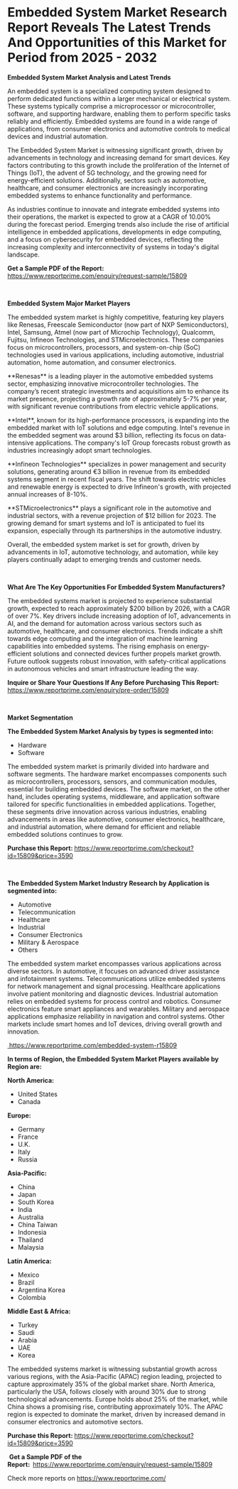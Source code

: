 <p><h1>Embedded System Market Research Report Reveals The Latest Trends And Opportunities of this Market for Period from 2025 - 2032</h1></p><p><strong>Embedded System Market Analysis and Latest Trends</strong></p>
<p><p>An embedded system is a specialized computing system designed to perform dedicated functions within a larger mechanical or electrical system. These systems typically comprise a microprocessor or microcontroller, software, and supporting hardware, enabling them to perform specific tasks reliably and efficiently. Embedded systems are found in a wide range of applications, from consumer electronics and automotive controls to medical devices and industrial automation.</p><p>The Embedded System Market is witnessing significant growth, driven by advancements in technology and increasing demand for smart devices. Key factors contributing to this growth include the proliferation of the Internet of Things (IoT), the advent of 5G technology, and the growing need for energy-efficient solutions. Additionally, sectors such as automotive, healthcare, and consumer electronics are increasingly incorporating embedded systems to enhance functionality and performance.</p><p>As industries continue to innovate and integrate embedded systems into their operations, the market is expected to grow at a CAGR of 10.00% during the forecast period. Emerging trends also include the rise of artificial intelligence in embedded applications, developments in edge computing, and a focus on cybersecurity for embedded devices, reflecting the increasing complexity and interconnectivity of systems in today's digital landscape.</p></p>
<p><strong>Get a Sample PDF of the Report:&nbsp;</strong> <a href="https://www.reportprime.com/enquiry/request-sample/15809?utm_campaign=2180&utm_medium=2&utm_source=Github&utm_content=ia&utm_term=20032025&utm_id=embedded-system">https://www.reportprime.com/enquiry/request-sample/15809</a></p>
<p>&nbsp;</p>
<p><strong>Embedded System Major Market Players</strong></p>
<p><p>The embedded system market is highly competitive, featuring key players like Renesas, Freescale Semiconductor (now part of NXP Semiconductors), Intel, Samsung, Atmel (now part of Microchip Technology), Qualcomm, Fujitsu, Infineon Technologies, and STMicroelectronics. These companies focus on microcontrollers, processors, and system-on-chip (SoC) technologies used in various applications, including automotive, industrial automation, home automation, and consumer electronics.</p><p>**Renesas** is a leading player in the automotive embedded systems sector, emphasizing innovative microcontroller technologies. The company’s recent strategic investments and acquisitions aim to enhance its market presence, projecting a growth rate of approximately 5-7% per year, with significant revenue contributions from electric vehicle applications.</p><p>**Intel**, known for its high-performance processors, is expanding into the embedded market with IoT solutions and edge computing. Intel's revenue in the embedded segment was around $3 billion, reflecting its focus on data-intensive applications. The company's IoT Group forecasts robust growth as industries increasingly adopt smart technologies.</p><p>**Infineon Technologies** specializes in power management and security solutions, generating around €3 billion in revenue from its embedded systems segment in recent fiscal years. The shift towards electric vehicles and renewable energy is expected to drive Infineon's growth, with projected annual increases of 8-10%.</p><p>**STMicroelectronics** plays a significant role in the automotive and industrial sectors, with a revenue projection of $12 billion for 2023. The growing demand for smart systems and IoT is anticipated to fuel its expansion, especially through its partnerships in the automotive industry.</p><p>Overall, the embedded system market is set for growth, driven by advancements in IoT, automotive technology, and automation, while key players continually adapt to emerging trends and customer needs.</p></p>
<p>&nbsp;</p>
<p><strong>What Are The Key Opportunities For Embedded System Manufacturers?</strong></p>
<p><p>The embedded systems market is projected to experience substantial growth, expected to reach approximately $200 billion by 2026, with a CAGR of over 7%. Key drivers include increasing adoption of IoT, advancements in AI, and the demand for automation across various sectors such as automotive, healthcare, and consumer electronics. Trends indicate a shift towards edge computing and the integration of machine learning capabilities into embedded systems. The rising emphasis on energy-efficient solutions and connected devices further propels market growth. Future outlook suggests robust innovation, with safety-critical applications in autonomous vehicles and smart infrastructure leading the way.</p></p>
<p><strong>Inquire or Share Your Questions If Any Before Purchasing This Report:</strong> <a href="https://www.reportprime.com/enquiry/pre-order/15809?utm_campaign=2180&utm_medium=2&utm_source=Github&utm_content=ia&utm_term=20032025&utm_id=embedded-system">https://www.reportprime.com/enquiry/pre-order/15809</a></p>
<p>&nbsp;</p>
<p><strong>Market Segmentation</strong></p>
<p><strong>The Embedded System Market Analysis by types is segmented into:</strong></p>
<p><ul><li>Hardware</li><li>Software</li></ul></p>
<p><p>The embedded system market is primarily divided into hardware and software segments. The hardware market encompasses components such as microcontrollers, processors, sensors, and communication modules, essential for building embedded devices. The software market, on the other hand, includes operating systems, middleware, and application software tailored for specific functionalities in embedded applications. Together, these segments drive innovation across various industries, enabling advancements in areas like automotive, consumer electronics, healthcare, and industrial automation, where demand for efficient and reliable embedded solutions continues to grow.</p></p>
<p><strong>Purchase this Report:&nbsp;</strong><a href="https://www.reportprime.com/checkout?id=15809&price=3590&utm_campaign=2180&utm_medium=2&utm_source=Github&utm_content=ia&utm_term=20032025&utm_id=embedded-system">https://www.reportprime.com/checkout?id=15809&price=3590</a></p>
<p>&nbsp;</p>
<p><strong>The Embedded System Market Industry Research by Application is segmented into:</strong></p>
<p><ul><li>Automotive</li><li>Telecommunication</li><li>Healthcare</li><li>Industrial</li><li>Consumer Electronics</li><li>Military & Aerospace</li><li>Others</li></ul></p>
<p><p>The embedded system market encompasses various applications across diverse sectors. In automotive, it focuses on advanced driver assistance and infotainment systems. Telecommunications utilize embedded systems for network management and signal processing. Healthcare applications involve patient monitoring and diagnostic devices. Industrial automation relies on embedded systems for process control and robotics. Consumer electronics feature smart appliances and wearables. Military and aerospace applications emphasize reliability in navigation and control systems. Other markets include smart homes and IoT devices, driving overall growth and innovation.</p></p>
<p><a href="https://www.reportprime.com/embedded-system-r15809?utm_campaign=2180&utm_medium=2&utm_source=Github&utm_content=ia&utm_term=20032025&utm_id=embedded-system">&nbsp;https://www.reportprime.com/embedded-system-r15809</a></p>
<p><strong>In terms of Region, the Embedded System Market Players available by Region are:</strong></p>
<p>
    <p> <strong> North America: </strong>
        <ul>
            <li>United States</li>
            <li>Canada</li>
        </ul>
        </p> 
    <p> <strong> Europe: </strong>
        <ul>
            <li>Germany</li>
            <li>France</li>
            <li>U.K.</li>
            <li>Italy</li>
            <li>Russia</li>
        </ul>
        </p> 
    <p> <strong> Asia-Pacific: </strong>
        <ul>
            <li>China</li>
            <li>Japan</li>
            <li>South Korea</li>
            <li>India</li>
            <li>Australia</li>
            <li>China Taiwan</li>
            <li>Indonesia</li>
            <li>Thailand</li>
            <li>Malaysia</li>
        </ul>
        </p> 
    <p> <strong> Latin America: </strong>
        <ul>
            <li>Mexico</li>
            <li>Brazil</li>
            <li>Argentina Korea</li>
            <li>Colombia</li>
        </ul>
        </p> 
    <p> <strong> Middle East & Africa: </strong>
        <ul>
            <li>Turkey</li>
            <li>Saudi</li>
            <li>Arabia</li>
            <li>UAE</li>
            <li>Korea</li>
        </ul>
    </p>
    </p>
<p><p>The embedded systems market is witnessing substantial growth across various regions, with the Asia-Pacific (APAC) region leading, projected to capture approximately 35% of the global market share. North America, particularly the USA, follows closely with around 30% due to strong technological advancements. Europe holds about 25% of the market, while China shows a promising rise, contributing approximately 10%. The APAC region is expected to dominate the market, driven by increased demand in consumer electronics and automotive sectors.</p></p>
<p><strong>Purchase this Report: </strong><a href="https://www.reportprime.com/checkout?id=15809&price=3590&utm_campaign=2180&utm_medium=2&utm_source=Github&utm_content=ia&utm_term=20032025&utm_id=embedded-system">https://www.reportprime.com/checkout?id=15809&price=3590</a></p>
<p>&nbsp;<strong>Get a Sample PDF of the Report:&nbsp;&nbsp;</strong><a href="https://www.reportprime.com/enquiry/request-sample/15809?utm_campaign=2180&utm_medium=2&utm_source=Github&utm_content=ia&utm_term=20032025&utm_id=embedded-system">https://www.reportprime.com/enquiry/request-sample/15809</a></p>
<p><strong></strong></p>
<p>Check more reports on <a href="https://www.reportprime.com/?utm_campaign=2180&utm_medium=2&utm_source=Github&utm_content=ia&utm_term=20032025&utm_id=embedded-system">https://www.reportprime.com/</a></p>